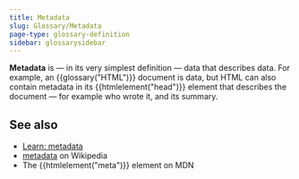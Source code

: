```yaml
---
title: Metadata
slug: Glossary/Metadata
page-type: glossary-definition
sidebar: glossarysidebar
---
```


**Metadata** is — in its very simplest definition — data that describes data. For example, an {{glossary("HTML")}} document is data, but HTML can also contain metadata in its {{htmlelement("head")}} element that describes the document — for example who wrote it, and its summary.

## See also

- [Learn: metadata](/en-US/docs/Learn_web_development/Core/Structuring_content/Webpage_metadata#metadata_the_meta_element)
- [metadata](https://en.wikipedia.org/wiki/Metadata) on Wikipedia
- The {{htmlelement("meta")}} element on MDN
